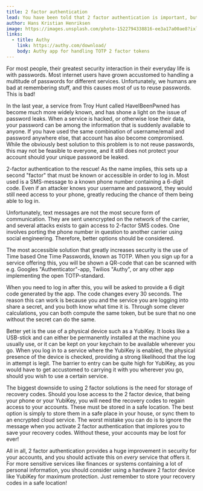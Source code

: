 ```yaml
---
title: 2 factor authentication
lead: You have been told that 2 factor authentication is important, but why, and what is it really?
author: Hans Kristian Henriksen
image: https://images.unsplash.com/photo-1522794338816-ee3a17a00ae8?ixlib=rb-0.3.5&ixid=eyJhcHBfaWQiOjEyMDd9&s=28707e35e45dd456c20daa5dee1b5396&dpr=1&auto=format&fit=crop&w=2000&q=80&cs=tinysrgb
links:
  - title: Authy
    link: https://authy.com/download/
    body: Authy app for handling TOTP 2 factor tokens
---
```


For most people, their greatest security interaction in their everyday life is with passwords. Most internet users have grown accustomed to handling a multitude of passwords for different services. Unfortunately, we humans are bad at remembering stuff, and this causes most of us to reuse passwords. This is bad!

In the last year, a service from Troy Hunt called HaveIBeenPwned has become much more widely known, and has shone a light on the issue of password leaks. When a service is hacked, or otherwise lose their data, your password can be among the information that is suddenly available to anyone. If you have used the same combination of username/email and password anywhere else, that account has also become compromised. While the obviously best solution to this problem is to not reuse passwords, this may not be feasible to everyone, and it still does not protect your account should your unique password be leaked.

2-factor authentication to the rescue! As the name implies, this sets up a second "factor" that must be known or accessible in order to log in. Most used is a SMS-message to a known phone number containing a 6-digit code. Even if an attacker knows your username and password, they would still need access to your phone, greatly reducing the chance of them being able to log in.  

Unfortunately, text messages are not the most secure form of communication. They are sent unencrypted on the network of the carrier, and several attacks exists to gain access to 2-factor SMS codes. One involves porting the phone number in question to another carrier using social engineering. Therefore, better options should be considered.

The most accessible solution that greatly increases security is the use of Time based One Time Passwords, known as TOTP. When you sign up for a service offering this, you will be shown a QR-code that can be scanned with e.g. Googles "Authenticator"-app, Twilios "Authy", or any other app implementing the open TOTP-standard.

When you need to log in after this, you will be asked to provide a 6 digit code generated by the app. The code changes every 30 seconds. The reason this can work is because you and the service you are logging into share a secret, and you both know what time it is. Through some clever calculations, you can both compute the same token, but be sure that no one without the secret can do the same.

Better yet is the use of a physical device such as a YubiKey. It looks like a USB-stick and can either be permanently installed at the machine you usually use, or it can be kept on your keychain to be available wherever you go. When you log in to a service where the YubiKey is enabled, the physical presence of the device is checked, providing a strong likelihood that the log in attempt is legit. The barrier to entry can be quite high for YubiKey, as you would have to get accustomed to carrying it with you wherever you go, should you wish to use a certain service.

The biggest downside to using 2 factor solutions is the need for storage of recovery codes. Should you lose access to the 2 factor device, that being your phone or your YubiKey, you will need the recovery codes to regain access to your accounts. These must be stored in a safe location. The best option is simply to store them in a safe place in your house, or sync them to an encrypted cloud service. The worst mistake you can do is to ignore the message when you activate 2 factor authentication that implores you to save your recovery codes. Without these, your accounts may be lost for ever!

All in all, 2 factor authentication provides a huge improvement in security for your accounts, and you should activate this on _every_ service that offers it. For more sensitive services like finances or systems containing a lot of personal information, you should consider using a hardware 2 factor device like YubiKey for maximum protection. Just remember to store your recovery codes in a safe location!
